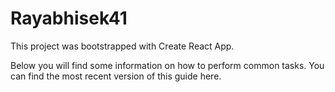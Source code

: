 # Rayabhisek41
This project was bootstrapped with Create React App.

Below you will find some information on how to perform common tasks.
You can find the most recent version of this guide here.

